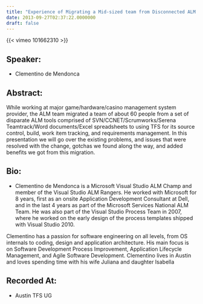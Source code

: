 ```yaml
---
title: "Experience of Migrating a Mid-sized team from Disconnected ALM tools to TFS"
date: 2013-09-27T02:37:22.0000000
draft: false
---
```


{{< vimeo 101662310 >}}

## Speaker:

 - Clementino de Mendonca

## Abstract:

<p>While working at major game/hardware/casino management system provider, the ALM team migrated a team of about 60 people from a set of disparate ALM tools comprised of SVN/CCNET/Scrumworks/Serena Teamtrack/Word documents/Excel spreadsheets to using TFS for its source control, build, work item tracking, and requirements management. In this presentation we will go over the existing problems, and issues that were resolved with the change, gotchas we found along the way, and added benefits we got from this migration.</p>

## Bio:

 - <p>Clementino de Mendonca is a Microsoft Visual Studio ALM Champ and member of the Visual Studio ALM Rangers. He worked with Microsoft for 8 years, first as an onsite Application Development Consultant at Dell, and in the last 4 years as part of the Microsoft Services National ALM Team. He was also part of the Visual Studio Process Team in 2007, where he worked on the early design of the process templates shipped with Visual Studio 2010.</p>
<p>Clementino has a passion for software engineering on all levels, from OS internals to coding, design and application architecture. His main focus is on Software Development Process Improvement, Application Lifecycle Management, and Agile Software Development. Clementino lives in Austin and loves spending time with his wife Juliana and daughter Isabella</p>

## Recorded At:

 - Austin TFS UG


